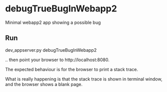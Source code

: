 debugTrueBugInWebapp2
=====================

Minimal webapp2 app showing a possible bug

Run
---
   dev_appserver.py debugTrueBugInWebapp2

.. then point your browser to http://localhost:8080.

The expected behaviour is for the browser to print a stack trace.

What is really happening is that the stack trace is shown in terminal window, and the browser shows a blank page.

